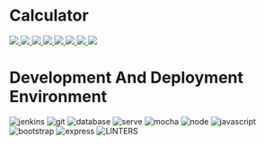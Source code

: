 # Calculator 
<p>
    <a href="#backers" alt="followers">
        <img src="https://img.shields.io/github/followers/sarahannie" />
    </a>
    <a href="#backers" alt="language">
        <img src="https://img.shields.io/github/languages/count/sarahannie/calculator" />
    </a>
    <a href="#backers" alt="top language">
        <img src="https://img.shields.io/github/languages/top/kalibbalajohnson/calculator" />
    </a>
    <a href="#backers" alt="pull request">
        <img src="https://img.shields.io/github/issues-pr/sarahannie/calculator" />
    </a>
    <a href="#backers" alt="file">
        <img src="https://img.shields.io/github/directory-file-count/sarahannie/calculator" />
    </a>
    <a href="#backers" alt="npm_size">
        <img src="https://img.shields.io/bundlephobia/min/npm"/>
    </a>
    <a href="#backers" alt="rep_star">
        <img src="https://img.shields.io/github/stars/sarahannie/calculator"/>
    </a>
    <a href="#backers" alt="rep_star">
        <img src="https://img.shields.io/github/stars/sarahannie"/>
    </a>
</p>


# Development And Deployment Environment
![jenkins](https://img.shields.io/badge/Jenkins-D24939?style=for-the-badge&logo=Jenkins&logoColor=white)
![git](https://img.shields.io/badge/GIT-E44C30?style=for-the-badge&logo=git&logoColor=white)
![database](https://img.shields.io/badge/MongoDB-4EA94B?style=for-the-badge&logo=mongodb&logoColor=white)
![serve](https://img.shields.io/badge/Digital_Ocean-0080FF?style=for-the-badge&logo=DigitalOcean&logoColor=white)
![mocha](https://img.shields.io/badge/mocha.js-323330?style=for-the-badge&logo=mocha&logoColor=Brown)
![node](https://img.shields.io/badge/Node.js-43853D?style=for-the-badge&logo=node.js&logoColor=white)
![javascript](https://img.shields.io/badge/JavaScript-323330?style=for-the-badge&logo=javascript&logoColor=F7DF1E)
![bootstrap](https://img.shields.io/badge/Bootstrap-563D7C?style=for-the-badge&logo=bootstrap&logoColor=white)
![express](https://img.shields.io/badge/Express.js-404D59?style=for-the-badge)
![LINTERS](https://img.shields.io/badge/eslint-3A33D1?style=for-the-badge&logo=eslint&logoColor=white) 



